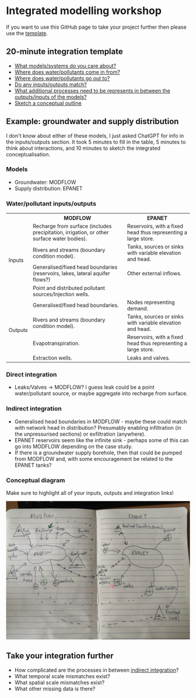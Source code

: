 # Integrated modelling workshop

If you want to use this GitHub page to take your project further then please use
the [template](docs/template.md).

## 20-minute integration template

- [What models/systems do you care about?](#models)
- [Where does water/pollutants come in from?](#waterpollutant-inputsoutputs)
- [Where does water/pollutants go out to?](#waterpollutant-inputsoutputs)
- [Do any inputs/outputs match?](#direct-integration)
- [What additional processes need to be represents in between the outputs/inputs
of the models?](#indirect-integration)
- [Sketch a conceptual outline](#conceptual-diagram)

## Example: groundwater and supply distribution

I don't know about either of these models, I just asked ChatGPT for info in the
inputs/outputs section. It took 5 minutes to fill in the table, 5 minutes to
think about interactions, and 10 minutes to sketch the integrated
conceptualisation.

### Models

- Groundwater: MODFLOW
- Supply distribution: EPANET

### Water/pollutant inputs/outputs

<!-- markdownlint-disable MD033 -->
<table>
   <!--- Headers -->
   <tr><th></th><th>MODFLOW</th><th>EPANET</th>

   <!--- Row 1, input section -->
   <tr>
      <td rowspan="4">Inputs</td>
      <td>Recharge from surface (includes precipitation, irrigation, or other surface water bodies).</td>
      <td>Reservoirs, with a fixed head thus representing a large store.</td>
   </tr>

   <!--- Row 2 -->
   <tr>
      <td>Rivers and streams (boundary condition model).</td>
      <td>Tanks, sources or sinks with variable elevation and head.</td>
   </tr>

   <tr>
      <td>Generalised/fixed head boundaries (reservoirs, lakes, lateral aquifer flows?)</td>
      <td>Other external inflows.</td>
   </tr>

   <tr>
      <td>Point and distributed pollutant sources/Injection wells.</td>
      <td></td>
   </tr>

   <!---Output section -->
   <tr>
      <td rowspan="4">Outputs</td>
      <td>Generalised/fixed head boundaries.</td>
      <td>Nodes representing demand.</td>
   </tr>

   <tr>
      <td>Rivers and streams (boundary condition model).</td>
      <td>Tanks, sources or sinks with variable elevation and head.</td>
   </tr>

   <tr>
      <td>Evapotranspiration.</td>
      <td>Reservoirs, with a fixed head thus representing a large store.</td>
   </tr>

   <tr>
      <td>Extraction wells.</td>
      <td>Leaks and valves.</td>
   </tr>

</table>

### Direct integration

- Leaks/Valves -> MODFLOW? I guess leak could be a point water/pollutant source,
 or maybe aggregate into recharge from surface.

### Indirect integration

- Generalised head boundaries in MODFLOW - maybe these could match with network
head in distribution? Presumably enabling infiltration (in the unpressurised
sections) or exfiltration (anywhere).
- EPANET reservoirs seem like the infinite sink - perhaps some of this can go
into MODFLOW depending on the case study.
- If there is a groundwater supply borehole, then that could be pumped from
MODFLOW and, with some encouragement be related to the EPANET tanks?

### Conceptual diagram

Make sure to highlight all of your inputs, outputs and integration links!

![conceptual-diagram](docs/images/conceptual-diagram.png)

## Take your integration further

- How complicated are the processes in between [indirect integration](#indirect-integration)?
- What temporal scale mismatches exist?
- What spatial scale mismatches exist?
- What other missing data is there?
